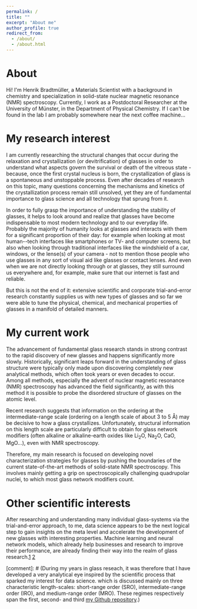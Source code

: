 ```yaml
---
permalink: /
title: ""
excerpt: "About me"
author_profile: true
redirect_from: 
  - /about/
  - /about.html
---
```

About
======

Hi! I'm Henrik Bradtmüller, a Materials Scientist with a background in chemistry and specialization in solid-state nuclear magnetic resonance (NMR) spectroscopy.
Currently, I work as a Postdoctoral Researcher at the University of Münster, in the Department of Physical Chemistry. If I can't be found in the lab I am probably somewhere near the next coffee machine...

My research interest
======
I am currently researching the structural changes that occur during the relaxation and crystallization (or devitrification) of glasses in order to understand what aspects govern the survival or death of the vitreous state - because, once the first crystal nucleus is born, the crystallization of glass is a spontaneous and unstoppable process. Even after decades of research on this topic, many questions concerning the mechanisms and kinetics of the crystallization process remain still unsolved, yet they are of fundamental importance to glass science and all technology that sprung from it.

In order to fully grasp the importance of understanding the stability of glasses, it helps to look around and realize that glasses have become indispensable to most modern technology and to our everyday life. Probably the majority of humanity looks at glasses and interacts with them for a significant proportion of their day: for example when looking at most human--tech interfaces like smartphones or TV- and computer screens, but also when looking through traditional interfaces like the windshield of a car, windows, or the lense(s) of your camera - not to mention those people who use glasses in any sort of visual aid like glasses or contact lenses. And even when we are not directly looking through or at glasses, they still surround us everywhere and, for example, make sure that our internet is fast and reliable.

But this is not the end of it: extensive scientific and corporate trial-and-error research constantly supplies us with new types of glasses and so far we were able to tune the physical, chemical, and mechanical properties of glasses in a manifold of detailed manners.

My current work
======
The advancement of fundamental glass research stands in strong contrast to the rapid discovery of new glasses and happens significantly more slowly. Historically, significant leaps forward in the understanding of glass structure were typically only made upon discovering completely new analytical methods, which often took years or even decades to occur. Among all methods, especially the advent of nuclear magnetic resonance (NMR) spectroscopy has advanced the field significantly, as with this method it is possible to probe the disordered structure of glasses on the atomic level.

Recent research suggests that information on the ordering at the intermediate-range scale (ordering on a length scale of about 3 to 5 Å) may be decisive to how a glass crystallizes. Unfortunately, structural information on this length scale are particularly difficult to obtain for glass network modifiers (often alkaline or alkaline-earth oxides like Li<sub>2</sub>O, Na<sub>2</sub>O, CaO, MgO...), even with NMR spectroscopy.

Therefore, my main research is focused on developing novel characterization strategies for glasses by pushing the boundaries of the current state-of-the-art methods of solid-state NMR spectroscopy. This involves mainly getting a grip on spectroscopically challenging quadrupolar nuclei, to which most glass network modifiers count.

Other scientific interests
======
After researching and understanding many individual glass-systems via the trial-and-error approach, to me, data science appears to be the next logical step to gain insights on the meta level and accelerate the development of new glasses with interesting properties. Machine learning and neural network models, which already help businesses and research to improve their performance, are already finding their way into the realm of glass research.[1](https://www.sciencedirect.com/science/article/abs/pii/S1359645420300720#!) [2](https://arxiv.org/abs/2007.03719)

[comment]: # (During my years in glass reseach, it was therefore that I have developed a very analytical eye inspired by the scientific process that sparked my interest for data science.  which is discussed mainly on three characteristic length-scales: short-range order (SRO), intermediate-range order (IRO), and medium-range order (MRO). These regimes respectively span the first, second- and third [my Github repository](https://github.com/hbrmn).)





